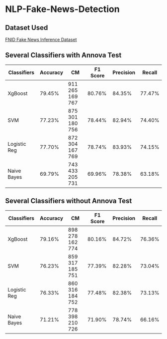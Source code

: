 # NLP-Fake-News-Detection

## Dataset Used
<a href="https://ieee-dataport.org/open-access/fnid-fake-news-inference-dataset">
    FNID Fake News Inference Dataset
</a>

## Several Classifiers with Annova Test

|Classifiers |Accuracy|CM                    |F1 Score|Precision|Recall|
|-------------|--------|---------------------|--------|---------|------|
|XgBoost      |79.45%  |911 265 <br/> 169 767|80.76%  |84.35%   |77.47%|
|SVM          |77.23%  |875 301 <br/> 180 756|78.44%  |82.94%   |74.40%|
|Logistic Reg |77.70%  |872 304 <br/> 167 769|78.74%  |83.93%   |74.15%|
|Naive Bayes  |69.79%  |743 433 <br/> 205 731|69.96%  |78.38%   |63.18%|

## Several Classifiers without Annova Test
|Classifiers  |Accuracy|CM                   |F1 Score|Precision|Recall|
|-------------|--------|---------------------|--------|---------|------|
|XgBoost      |79.16%  |898 278 <br/> 162 774|80.16%  |84.72%   |76.36%|
|SVM          |76.23%  |859 317 <br/> 185 751|77.39%  |82.28%   |73.04%|
|Logistic Reg |76.33%  |860 316 <br/> 184 752|77.48%  |82.38%   |73.13%|
|Naive Bayes  |71.21%  |778 398 <br/> 210 726|71.90%  |78.74%   |66.16%|
